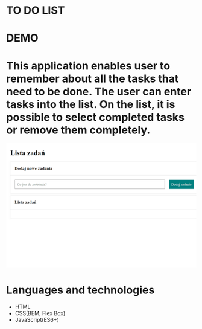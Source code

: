 # TO DO LIST 
# DEMO

# This application enables user to remember about all the tasks that need to be done. The user can enter tasks into the list. On the list, it is possible to select completed tasks or remove them completely.
![gif](images/Animation.gif)



# Languages and technologies
- HTML
- CSS(BEM, Flex Box)
- JavaScript(ES6+)
